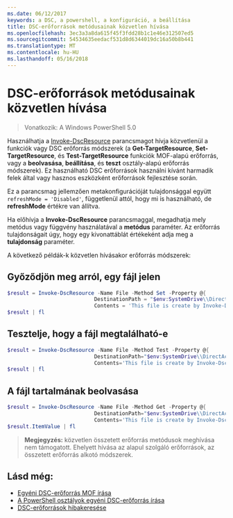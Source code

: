 ```yaml
---
ms.date: 06/12/2017
keywords: a DSC, a powershell, a konfiguráció, a beállítása
title: DSC-erőforrások metódusainak közvetlen hívása
ms.openlocfilehash: 3ec3a3a8da615f45f3fdd28b1c1e46e312507ed5
ms.sourcegitcommit: 54534635eedacf531d8d6344019dc16a50b8b441
ms.translationtype: MT
ms.contentlocale: hu-HU
ms.lasthandoff: 05/16/2018
---
```

# <a name="calling-dsc-resource-methods-directly"></a>DSC-erőforrások metódusainak közvetlen hívása

>Vonatkozik: A Windows PowerShell 5.0

Használhatja a [Invoke-DscResource](https://technet.microsoft.com/library/mt517869.aspx) parancsmagot hívja közvetlenül a funkciók vagy DSC erőforrás módszerek (a **Get-TargetResource**, **Set-TargetResource**, és  **Test-TargetResource** funkciók MOF-alapú erőforrás, vagy a **beolvasása**, **beállítása**, és **teszt** osztály-alapú erőforrás módszerek).
Ez használható DSC erőforrások használni kívánt harmadik felek által vagy hasznos eszközként erőforrások fejlesztése során.

Ez a parancsmag jellemzően metakonfigurációját tulajdonsággal együtt `refreshMode = 'Disabled'`, függetlenül attól, hogy mi is használható, de **refreshMode** értékre van állítva.

Ha előhívja a **Invoke-DscResource** parancsmaggal, megadhatja mely metódus vagy függvény használatával a **metódus** paraméter. Az erőforrás tulajdonságait úgy, hogy egy kivonattáblát értékeként adja meg a **tulajdonság** paraméter.

A következő példák-k közvetlen hívásakor erőforrás módszerek:

## <a name="ensure-a-file-is-present"></a>Győződjön meg arról, egy fájl jelen

```powershell
$result = Invoke-DscResource -Name File -Method Set -Property @{
                            DestinationPath = "$env:SystemDrive\\DirectAccess.txt";
                            Contents = 'This file is create by Invoke-DscResource'} -Verbose
$result | fl
```

## <a name="test-that-a-file-is-present"></a>Tesztelje, hogy a fájl megtalálható-e

```powershell
$result = Invoke-DscResource -Name File -Method Test -Property @{
                            DestinationPath="$env:SystemDrive\\DirectAccess.txt";
                            Contents='This file is create by Invoke-DscResource'} -Verbose
$result | fl
```

## <a name="get-the-contents-of-file"></a>A fájl tartalmának beolvasása

```powershell
$result = Invoke-DscResource -Name File -Method Get -Property @{
                            DestinationPath="$env:SystemDrive\\DirectAccess.txt";
                            Contents='This file is create by Invoke-DscResource'} -Verbose
$result.ItemValue | fl
```

>**Megjegyzés:** közvetlen összetett erőforrás metódusok meghívása nem támogatott. Ehelyett hívása az alapul szolgáló erőforrások, az összetett erőforrás alkotó módszerek.

## <a name="see-also"></a>Lásd még:
- [Egyéni DSC-erőforrás MOF írása](authoringResourceMOF.md)
- [A PowerShell osztályok egyéni DSC-erőforrás írása](authoringResourceClass.md)
- [ DSC-erőforrások hibakeresése](debugResource.md)